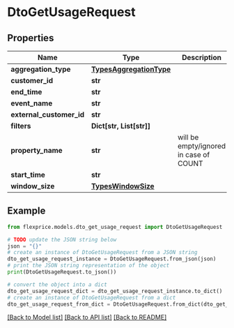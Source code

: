 # DtoGetUsageRequest


## Properties

Name | Type | Description | Notes
------------ | ------------- | ------------- | -------------
**aggregation_type** | [**TypesAggregationType**](TypesAggregationType.md) |  | 
**customer_id** | **str** |  | [optional] 
**end_time** | **str** |  | [optional] 
**event_name** | **str** |  | 
**external_customer_id** | **str** |  | [optional] 
**filters** | **Dict[str, List[str]]** |  | [optional] 
**property_name** | **str** | will be empty/ignored in case of COUNT | [optional] 
**start_time** | **str** |  | [optional] 
**window_size** | [**TypesWindowSize**](TypesWindowSize.md) |  | [optional] 

## Example

```python
from flexprice.models.dto_get_usage_request import DtoGetUsageRequest

# TODO update the JSON string below
json = "{}"
# create an instance of DtoGetUsageRequest from a JSON string
dto_get_usage_request_instance = DtoGetUsageRequest.from_json(json)
# print the JSON string representation of the object
print(DtoGetUsageRequest.to_json())

# convert the object into a dict
dto_get_usage_request_dict = dto_get_usage_request_instance.to_dict()
# create an instance of DtoGetUsageRequest from a dict
dto_get_usage_request_from_dict = DtoGetUsageRequest.from_dict(dto_get_usage_request_dict)
```
[[Back to Model list]](../README.md#documentation-for-models) [[Back to API list]](../README.md#documentation-for-api-endpoints) [[Back to README]](../README.md)


